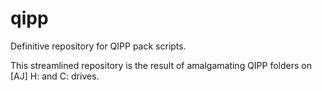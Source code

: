 # qipp
Definitive repository for QIPP pack scripts.  

This streamlined repository is the result of amalgamating QIPP folders on [AJ] H: and C: drives.
